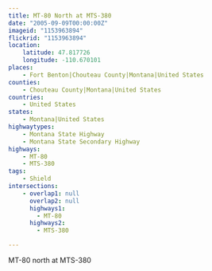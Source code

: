 ```yaml
---
title: MT-80 North at MTS-380
date: "2005-09-09T00:00:00Z"
imageid: "1153963894"
flickrid: "1153963894"
location:
    latitude: 47.817726
    longitude: -110.670101
places:
    - Fort Benton|Chouteau County|Montana|United States
counties:
    - Chouteau County|Montana|United States
countries:
    - United States
states:
    - Montana|United States
highwaytypes:
    - Montana State Highway
    - Montana State Secondary Highway
highways:
    - MT-80
    - MTS-380
tags:
    - Shield
intersections:
    - overlap1: null
      overlap2: null
      highways1:
        - MT-80
      highways2:
        - MTS-380

---
```

MT-80 north at MTS-380